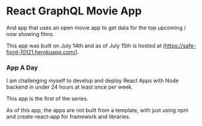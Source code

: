 # React GraphQL Movie App
And app that uses an open movie app to get data for the top upcoming / now showing films.

This app was built on July 14th and as of July 15th is hosted
at (https://safe-fjord-10121.herokuapp.com/).

### App A Day
I am challenging myself to develop and deploy React Apps with Node backend in under 24 hours at least once per week.

This app is the first of the series.

As of this app, the apps are not built from a template, with just using npm and create-react-app for framework and libraries.